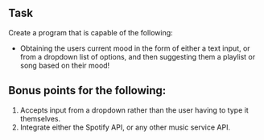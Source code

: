 ## Task
Create a program that is capable of the following:
- Obtaining the users current mood in the form of either a text input, or from a dropdown list of options, and then suggesting them a playlist or song based on their mood!

## Bonus points for the following:
1. Accepts input from a dropdown rather than the user having to type it themselves.
2. Integrate either the Spotify API, or any other music service API.